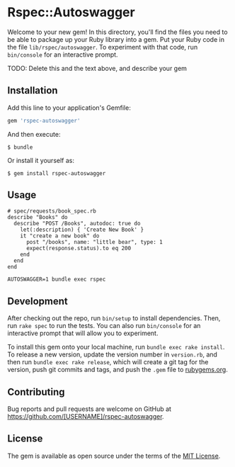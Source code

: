 # Rspec::Autoswagger

Welcome to your new gem! In this directory, you'll find the files you need to be able to package up your Ruby library into a gem. Put your Ruby code in the file `lib/rspec/autoswagger`. To experiment with that code, run `bin/console` for an interactive prompt.

TODO: Delete this and the text above, and describe your gem

## Installation

Add this line to your application's Gemfile:

```ruby
gem 'rspec-autoswagger'
```

And then execute:

    $ bundle

Or install it yourself as:

    $ gem install rspec-autoswagger

## Usage

```
# spec/requests/book_spec.rb
describe "Books" do
  describe "POST /Books", autodoc: true do
    let(:description) { 'Create New Book' }
    it "create a new book" do
      post "/books", name: "little bear", type: 1
      expect(response.status).to eq 200
    end
  end
end
```

```
AUTOSWAGGER=1 bundle exec rspec
```

## Development

After checking out the repo, run `bin/setup` to install dependencies. Then, run `rake spec` to run the tests. You can also run `bin/console` for an interactive prompt that will allow you to experiment.

To install this gem onto your local machine, run `bundle exec rake install`. To release a new version, update the version number in `version.rb`, and then run `bundle exec rake release`, which will create a git tag for the version, push git commits and tags, and push the `.gem` file to [rubygems.org](https://rubygems.org).

## Contributing

Bug reports and pull requests are welcome on GitHub at https://github.com/[USERNAME]/rspec-autoswagger.

## License

The gem is available as open source under the terms of the [MIT License](https://opensource.org/licenses/MIT).
